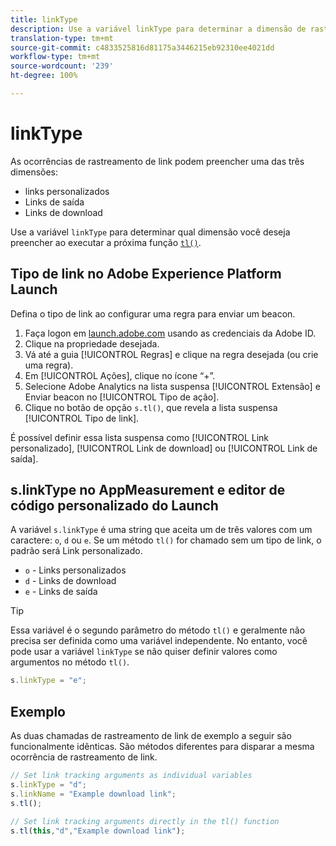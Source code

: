 ```yaml
---
title: linkType
description: Use a variável linkType para determinar a dimensão de rastreamento de link à qual a ocorrência pertence.
translation-type: tm+mt
source-git-commit: c4833525816d81175a3446215eb92310ee4021dd
workflow-type: tm+mt
source-wordcount: '239'
ht-degree: 100%

---
```



# linkType

As ocorrências de rastreamento de link podem preencher uma das três dimensões:

* links personalizados
* Links de saída
* Links de download

Use a variável `linkType` para determinar qual dimensão você deseja preencher ao executar a próxima função [`tl()`](../functions/tl-method.md).

## Tipo de link no Adobe Experience Platform Launch

Defina o tipo de link ao configurar uma regra para enviar um beacon.

1. Faça logon em [launch.adobe.com](https://launch.adobe.com) usando as credenciais da Adobe ID.
2. Clique na propriedade desejada.
3. Vá até a guia [!UICONTROL Regras] e clique na regra desejada (ou crie uma regra).
4. Em [!UICONTROL Ações], clique no ícone “+”.
5. Selecione Adobe Analytics na lista suspensa [!UICONTROL Extensão] e Enviar beacon no [!UICONTROL Tipo de ação].
6. Clique no botão de opção `s.tl()`, que revela a lista suspensa [!UICONTROL Tipo de link].

É possível definir essa lista suspensa como [!UICONTROL Link personalizado], [!UICONTROL Link de download] ou [!UICONTROL Link de saída].

## s.linkType no AppMeasurement e editor de código personalizado do Launch

A variável `s.linkType` é uma string que aceita um de três valores com um caractere: `o`, `d` ou `e`. Se um método `tl()` for chamado sem um tipo de link, o padrão será Link personalizado.

* `o` - Links personalizados
* `d` - Links de download
* `e` - Links de saída

>[!TIP]
>
>Essa variável é o segundo parâmetro do método `tl()` e geralmente não precisa ser definida como uma variável independente. No entanto, você pode usar a variável `linkType` se não quiser definir valores como argumentos no método `tl()`.

```js
s.linkType = "e";
```

## Exemplo

As duas chamadas de rastreamento de link de exemplo a seguir são funcionalmente idênticas. São métodos diferentes para disparar a mesma ocorrência de rastreamento de link.

```js
// Set link tracking arguments as individual variables
s.linkType = "d";
s.linkName = "Example download link";
s.tl();

// Set link tracking arguments directly in the tl() function
s.tl(this,"d","Example download link");
```
